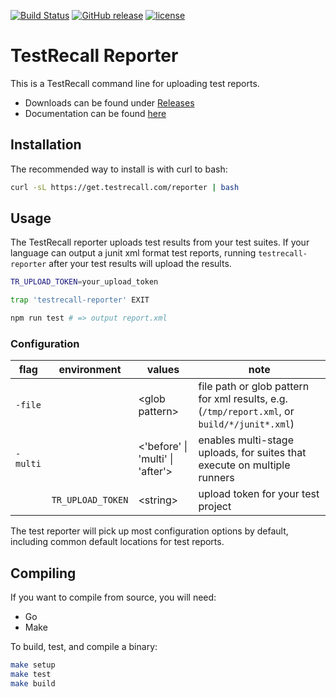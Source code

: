 [![Build Status](https://github.com/TestRecall/reporter/workflows/CI/badge.svg?branch=main)](https://github.com/TestRecall/reporter/actions?query=workflow%3ACI)
[![GitHub release](https://img.shields.io/github/release/TestRecall/reporter.svg)](https://github.com/TestRecall/reporter/releases/latest)
[![license](https://img.shields.io/github/license/TestRecall/reporter.svg)](https://github.com/TestRecall/reporter/blob/master/LICENSE)


# TestRecall Reporter

This is a TestRecall command line for uploading test reports.

 - Downloads can be found under [Releases][releases_url]
 - Documentation can be found [here][docs_url]


## Installation

The recommended way to install is with curl to bash:

```bash
curl -sL https://get.testrecall.com/reporter | bash
```

## Usage

The TestRecall reporter uploads test results from your test suites. If your
language can output a junit xml format test reports, running `testrecall-reporter`
after your test results will upload the results.


```bash
TR_UPLOAD_TOKEN=your_upload_token

trap 'testrecall-reporter' EXIT

npm run test # => output report.xml
```

### Configuration

| flag  | environment | values | note
|---    |---              |--- |---
|`-file`  |                 | \<glob pattern\>      | file path or glob pattern for xml results, e.g. (`/tmp/report.xml`, or `build/*/junit*.xml`)
|`-multi` |                 | \<'before' \| 'multi' \| 'after'\>| enables multi-stage uploads, for suites that execute on multiple runners
|       | `TR_UPLOAD_TOKEN` | \<string\>            | upload token for your test project

The test reporter will pick up most configuration options by default, including common default locations for test reports.

## Compiling

If you want to compile from source, you will need:
 - Go
 - Make


To build, test, and compile a binary:
```bash
make setup
make test
make build
```

[releases_url]: https://github.com/TestRecall/reporter/releases
[docs_url]: https://testrecall.com/docs
